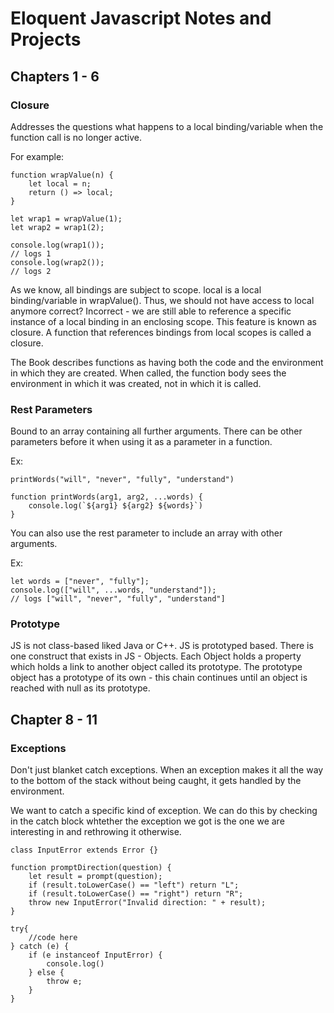 # Eloquent Javascript Notes and Projects

## Chapters 1 - 6

### Closure
Addresses the questions what happens to a local binding/variable when the function call is no longer active.

For example:

```
function wrapValue(n) {
    let local = n;
    return () => local;
}

let wrap1 = wrapValue(1);
let wrap2 = wrap1(2);

console.log(wrap1());
// logs 1
console.log(wrap2());
// logs 2
```

As we know, all bindings are subject to scope. local is a local binding/variable in wrapValue(). Thus, we should not have access to local anymore correct? Incorrect - we are still able to reference a specific instance of a local binding in an enclosing scope. This feature is known as closure. A function that references bindings from local scopes is called a closure.

The Book describes functions as having both the code and the environment in which they are created. When called, the function body sees the environment in which it was created, not in which it is called.

### Rest Parameters
Bound to an array containing all further arguments. There can be other parameters before it when using it as a parameter in a function. 

Ex:
```
printWords("will", "never", "fully", "understand")

function printWords(arg1, arg2, ...words) {
    console.log(`${arg1} ${arg2} ${words}`)
}
```

You can also use the rest parameter to include an array with other arguments.

Ex:
```
let words = ["never", "fully"];
console.log(["will", ...words, "understand"]);
// logs ["will", "never", "fully", "understand"]
```
### Prototype

JS is not class-based liked Java or C++. JS is prototyped based. There is one construct that exists in JS - Objects. Each Object holds a property which holds a link to another object called its prototype. The prototype object has a prototype of its own - this chain continues until an object is reached with null as its prototype.

## Chapter 8 - 11

### Exceptions

Don't just blanket catch exceptions. When an exception makes it all the way to the bottom of the stack without being caught, it gets handled by the environment.

We want to catch a specific kind of exception. We can do this by checking in the catch block whtether the exception we got is the one we are interesting in and rethrowing it otherwise.

```
class InputError extends Error {}

function promptDirection(question) {
    let result = prompt(question);
    if (result.toLowerCase() == "left") return "L";
    if (result.toLowerCase() == "right") return "R";
    throw new InputError("Invalid direction: " + result);
}

try{
    //code here
} catch (e) {
    if (e instanceof InputError) {
        console.log()
    } else {
        throw e;
    }
}
```


